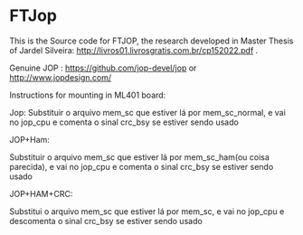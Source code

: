 # FTJop


This is the Source code for FTJOP, the research developed in Master Thesis of Jardel Silveira: http://livros01.livrosgratis.com.br/cp152022.pdf .

Genuine JOP : https://github.com/jop-devel/jop or http://www.jopdesign.com/



Instructions for mounting in ML401 board:

Jop:
Substituir o arquivo mem_sc que estiver lá por mem_sc_normal, e vai no jop_cpu e comenta o sinal crc_bsy se estiver sendo usado

JOP+Ham:

Substituir o arquivo mem_sc que estiver lá por mem_sc_ham(ou coisa parecida), e vai no jop_cpu e comenta o sinal crc_bsy se estiver sendo usado

JOP+HAM+CRC:

Substitui o arquivo mem_sc que estiver lá por mem_sc, e vai no jop_cpu e descomenta o sinal crc_bsy se estiver sendo usado




